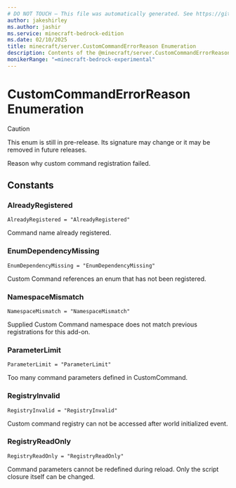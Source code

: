 ```yaml
---
# DO NOT TOUCH — This file was automatically generated. See https://github.com/mojang/minecraftapidocsgenerator to modify descriptions, examples, etc.
author: jakeshirley
ms.author: jashir
ms.service: minecraft-bedrock-edition
ms.date: 02/10/2025
title: minecraft/server.CustomCommandErrorReason Enumeration
description: Contents of the @minecraft/server.CustomCommandErrorReason enumeration.
monikerRange: "=minecraft-bedrock-experimental"
---
```

# CustomCommandErrorReason Enumeration

> [!CAUTION]
> This enum is still in pre-release.  Its signature may change or it may be removed in future releases.

Reason why custom command registration failed.

## Constants
### **AlreadyRegistered**
`AlreadyRegistered = "AlreadyRegistered"`

Command name already registered.
### **EnumDependencyMissing**
`EnumDependencyMissing = "EnumDependencyMissing"`

Custom Command references an enum that has not been registered.
### **NamespaceMismatch**
`NamespaceMismatch = "NamespaceMismatch"`

Supplied Custom Command namespace does not match previous registrations for this add-on.
### **ParameterLimit**
`ParameterLimit = "ParameterLimit"`

Too many command parameters defined in CustomCommand.
### **RegistryInvalid**
`RegistryInvalid = "RegistryInvalid"`

Custom command registry can not be accessed after world initialized event.
### **RegistryReadOnly**
`RegistryReadOnly = "RegistryReadOnly"`

Command parameters cannot be redefined during reload. Only the script closure itself can be changed.
